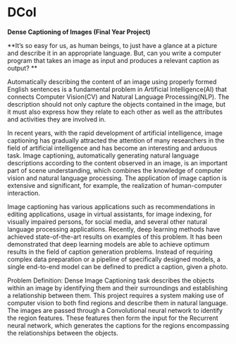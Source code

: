 # DCoI
**Dense Captioning of Images (Final Year Project)**

**It’s so easy for us, as human beings, to just have a glance at a picture and describe it in an appropriate language. But, can you write a computer program that takes an image as input and produces a relevant caption as output? **

Automatically describing the content of an image using properly formed English sentences is a fundamental problem in Artificial Intelligence(AI) that connects Computer Vision(CV) and Natural Language Processing(NLP). The description should not only capture the objects contained in the image, but it must also express how they relate to each other as well as the attributes and activities they are involved in. 

In recent years, with the rapid development of artificial intelligence, image captioning has gradually attracted the attention of many researchers in the field of artificial intelligence and has become an interesting and arduous task. Image captioning, automatically generating natural language descriptions according to the content observed in an image, is an important part of scene understanding, which combines the knowledge of computer vision and natural language processing. The application of image caption is extensive and significant, for example, the realization of human-computer interaction.

Image captioning has various applications such as recommendations in editing applications, usage in virtual assistants, for image indexing, for visually impaired persons, for social media, and several other natural language processing applications. Recently, deep learning methods have achieved state-of-the-art results on examples of this problem. It has been demonstrated that deep learning models are able to achieve optimum results in the field of caption generation problems. Instead of requiring complex data preparation or a pipeline of specifically designed models, a single end-to-end model can be defined to predict a caption, given a photo. 

Problem Definition:
Dense Image Captioning task describes the objects within an image by identifying them and their surroundings and establishing a relationship between them. This project requires a system making use of computer vision to both find regions and describe them in natural language. The images are passed through a Convolutional neural network to identify the region features. These features then form the input for the Recurrent neural network, which generates the captions for the regions encompassing the relationships between the objects.

